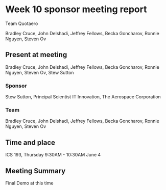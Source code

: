 # Week 10 sponsor meeting report

Team Quotaero

Bradley Cruce, John Delshadi, Jeffrey Fellows, Becka Goncharov, Ronnie Nguyen, Steven Ov

## Present at meeting

Bradley Cruce, John Delshadi, Jeffrey Fellows, Becka Goncharov, Ronnie Nguyen, Steven Ov, Stew Sutton

### Sponsor

Stew Sutton, Principal Scientist IT Innovation, The Aerospace Corporation   

### Team

Bradley Cruce, John Delshadi, Jeffrey Fellows, Becka Goncharov, Ronnie Nguyen, Steven Ov

## Time and place

ICS 193, Thursday 9:30AM - 10:30AM June 4

## Meeting Summary

Final Demo at this time

